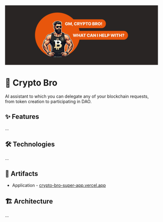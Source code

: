 ![Cover](/Cover.png)

# 💪 Crypto Bro

AI assistant to which you can delegate any of your blockchain requests, from token creation to participating in DAO.

## ✨ Features

...

## 🛠️ Technologies

...

## 🔗 Artifacts

- Application - [crypto-bro-super-app.vercel.app](https://crypto-bro-super-app.vercel.app/)

## 🏗️ Architecture

...
